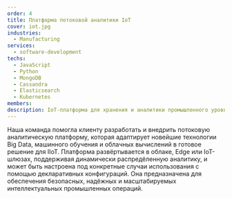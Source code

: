```yaml
---
order: 4
title: Платформа потоковой аналитики IoT
cover: iot.jpg
industries:
  - Manufacturing
services:
  - software-development
techs:
  - JavaScript
  - Python
  - MongoDB
  - Cassandra
  - Elasticsearch
  - Kubernetes
members:
description: IoT-платформа для хранения и аналитики промышленного уровня, поддерживающая автоматическое развертывание в публичных и частных облаках.
---
```

Наша команда помогла клиенту разработать и внедрить потоковую аналитическую платформу, которая адаптирует новейшие технологии Big Data, машинного обучения и облачных вычислений в готовое решение для IIoT. 
Платформа развёртывается в облаке, Edge или IoT-шлюзах, поддерживая динамически распредёленную аналитику, и может быть настроена под конкретные случаи использования с помощью декларативных конфигураций.
Она предназначена для обеспечения безопасных, надёжных и масштабируемых интеллектуальных промышленных операций.